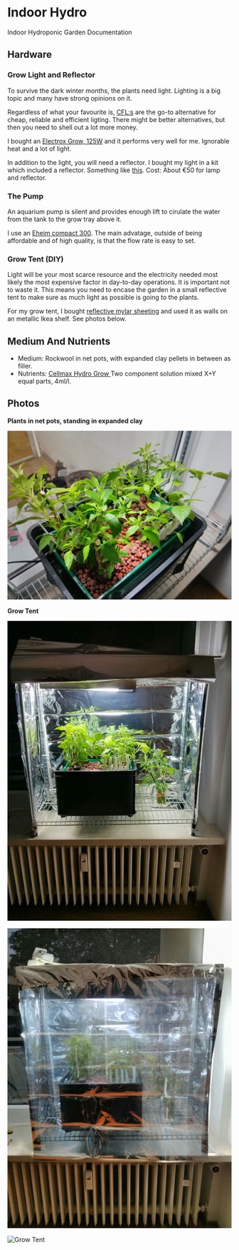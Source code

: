 # Indoor Hydro
Indoor Hydroponic Garden Documentation

## Hardware

### Grow Light and Reflector
To survive the dark winter months, the plants need light. Lighting is a big topic and many have strong opinions on it.

Regardless of what your favourite is, [CFL:s](https://en.wikipedia.org/wiki/Compact_fluorescent_lamp) are the go-to alternative for cheap, reliable and efficient ligting. There might be better alternatives, but then you need to shell out a lot more money.

I bought an [Electrox Grow, 125W](http://www.elektrox.de/en/seite1_en.html) and it performs very well for me. Ignorable heat and a lot of light.

In addition to the light, you will need a reflector. I bought my light in a kit which included a reflector. Something like [this](http://www.ebay.de/itm/Elektrox-125-W-125-Watt-Dual-ESL-CFL-Wuchs-Blute-2100K-inkl-Reflektor-/321824373773?hash=item4aee3a3c0d:g:zrcAAOSwT6pVwe4s). Cost: About €50 for lamp and reflector.


### The Pump
An aquarium pump is silent and provides enough lift to cirulate the water from the tank to the grow tray above it.

I use an [Eheim compact 300](http://www.amazon.de/Eheim-1000220-compact-Aquarienpumpe-300/dp/B000A2162Y/ref=pd_bia_nav_t_1?ie=UTF8&refRID=06MFMJK2EXJ20SDJ3KZG). The main advatage, outside of being affordable and of high quality, is that the flow rate is easy to set.

### Grow Tent (DIY)

Light will be your most scarce resource and the electricity needed most likely the most expensive factor in day-to-day operations. It is important not to waste it. This means you need to encase the garden in a small reflective tent to make sure as much light as possible is going to the plants.

For my grow tent, I bought [reflective mylar sheeting](http://www.hydroponics.eu/lighting-c-24/reflective-sheeting-s-187/mylar-reflective-sheeting-25545.html) and used it as walls on an metallic Ikea shelf. See photos below.



## Medium And Nutrients
- Medium: Rockwool in net pots, with expanded clay pellets in between as filler. 
- Nutrients: [Cellmax Hydro Grow ](http://www.hydroponics.eu/nutrients-and-additives-c-20/cellmax-s-25/cellmax-hydro-grow-2x1l-soft-water-1669.html) Two component solution mixed X+Y equal parts, 4ml/l.


## Photos

**Plants in net pots, standing in expanded clay**

![grow tray](/images/grow_tray.jpg?raw=true "Grow Tray")

**Grow Tent**

![Grow Tent](/images/grow_tent_front_up.jpg?raw=true "Grow Tent")

![Grow Tent](/images/grow_tent_front_down.jpg?raw=true "Grow Tent")

![Grow Tent](/images/grow_tent_front_side.jpg?raw=true "Grow Tent")

